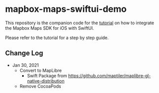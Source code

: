 # mapbox-maps-swiftui-demo

This repository is the companion code for the [tutorial](https://docs.mapbox.com/help/tutorials/ios-swiftui/) on how to integrate the Mapbox Maps SDK for iOS with SwiftUI.

Please refer to the tutorial for a step by step guide.

## Change Log

* Jan 30, 2021
  * Convert to MapLibre
     * Swift Package from https://github.com/maptiler/maplibre-gl-native-distribution
  * Remove CocoaPods
